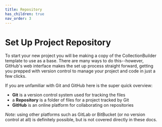 ```yaml
---
title: Repository
has_children: true
nav_order: 3
---
```


# Set Up Project Repository

To start your new project you will be making a copy of the CollectionBuilder template to use as a base.
There are many ways to do this--however, GitHub's web interface makes the set up process straight forward, getting you prepped with version control to manage your project and code in just a few clicks.

If you are unfamiliar with Git and GitHub here is the super quick overview:

- **Git** is a version control system used for tracking the files 
- a **Repository** is a folder of files for a project tracked by Git
- **GitHub** is an online platform for collaborating on repositories

*Note:* using other platforms such as GitLab or BitBucket (or no version control at all) is definitely possible, but is not covered directly in these docs.
